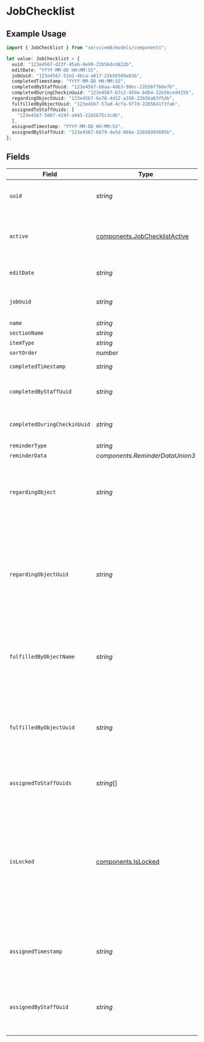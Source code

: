 # JobChecklist

## Example Usage

```typescript
import { JobChecklist } from "servicem8/models/components";

let value: JobChecklist = {
  uuid: "123e4567-d23f-45ab-9e99-22b56dcd822b",
  editDate: "YYYY-MM-DD HH:MM:SS",
  jobUuid: "123e4567-52e2-4bca-a817-22b56589a83b",
  completedTimestamp: "YYYY-MM-DD HH:MM:SS",
  completedByStaffUuid: "123e4567-b6aa-4db3-90ec-22b56f7b6e7b",
  completedDuringCheckinUuid: "123e4567-b7c2-459a-bdb4-22b56ced425b",
  regardingObjectUuid: "123e4567-6e78-4d12-a356-22b56a63f5db",
  fulfilledByObjectUuid: "123e4567-57ad-4cfa-977d-22b5641f3fab",
  assignedToStaffUuids: [
    "123e4567-5007-419f-a945-22b5675c3cdb",
  ],
  assignedTimestamp: "YYYY-MM-DD HH:MM:SS",
  assignedByStaffUuid: "123e4567-6679-4e5d-866e-22b56995605b",
};
```

## Fields

| Field                                                                                                                                                                                                   | Type                                                                                                                                                                                                    | Required                                                                                                                                                                                                | Description                                                                                                                                                                                             | Example                                                                                                                                                                                                 |
| ------------------------------------------------------------------------------------------------------------------------------------------------------------------------------------------------------- | ------------------------------------------------------------------------------------------------------------------------------------------------------------------------------------------------------- | ------------------------------------------------------------------------------------------------------------------------------------------------------------------------------------------------------- | ------------------------------------------------------------------------------------------------------------------------------------------------------------------------------------------------------- | ------------------------------------------------------------------------------------------------------------------------------------------------------------------------------------------------------- |
| `uuid`                                                                                                                                                                                                  | *string*                                                                                                                                                                                                | :heavy_minus_sign:                                                                                                                                                                                      | Record UUID key                                                                                                                                                                                         | 123e4567-d23f-45ab-9e99-22b56dcd822b                                                                                                                                                                    |
| `active`                                                                                                                                                                                                | [components.JobChecklistActive](../../models/components/jobchecklistactive.md)                                                                                                                          | :heavy_minus_sign:                                                                                                                                                                                      | Record active/deleted flag. <br/><br/>Valid values are [0,1]                                                                                                                                            |                                                                                                                                                                                                         |
| `editDate`                                                                                                                                                                                              | *string*                                                                                                                                                                                                | :heavy_minus_sign:                                                                                                                                                                                      | Record last modified timestamp                                                                                                                                                                          | YYYY-MM-DD HH:MM:SS                                                                                                                                                                                     |
| `jobUuid`                                                                                                                                                                                               | *string*                                                                                                                                                                                                | :heavy_minus_sign:                                                                                                                                                                                      | N/A                                                                                                                                                                                                     | 123e4567-52e2-4bca-a817-22b56589a83b                                                                                                                                                                    |
| `name`                                                                                                                                                                                                  | *string*                                                                                                                                                                                                | :heavy_minus_sign:                                                                                                                                                                                      | N/A                                                                                                                                                                                                     |                                                                                                                                                                                                         |
| `sectionName`                                                                                                                                                                                           | *string*                                                                                                                                                                                                | :heavy_minus_sign:                                                                                                                                                                                      | N/A                                                                                                                                                                                                     |                                                                                                                                                                                                         |
| `itemType`                                                                                                                                                                                              | *string*                                                                                                                                                                                                | :heavy_minus_sign:                                                                                                                                                                                      | N/A                                                                                                                                                                                                     |                                                                                                                                                                                                         |
| `sortOrder`                                                                                                                                                                                             | *number*                                                                                                                                                                                                | :heavy_minus_sign:                                                                                                                                                                                      | N/A                                                                                                                                                                                                     |                                                                                                                                                                                                         |
| `completedTimestamp`                                                                                                                                                                                    | *string*                                                                                                                                                                                                | :heavy_minus_sign:                                                                                                                                                                                      | N/A                                                                                                                                                                                                     | YYYY-MM-DD HH:MM:SS                                                                                                                                                                                     |
| `completedByStaffUuid`                                                                                                                                                                                  | *string*                                                                                                                                                                                                | :heavy_minus_sign:                                                                                                                                                                                      | N/A                                                                                                                                                                                                     | 123e4567-b6aa-4db3-90ec-22b56f7b6e7b                                                                                                                                                                    |
| `completedDuringCheckinUuid`                                                                                                                                                                            | *string*                                                                                                                                                                                                | :heavy_minus_sign:                                                                                                                                                                                      | N/A                                                                                                                                                                                                     | 123e4567-b7c2-459a-bdb4-22b56ced425b                                                                                                                                                                    |
| `reminderType`                                                                                                                                                                                          | *string*                                                                                                                                                                                                | :heavy_minus_sign:                                                                                                                                                                                      | N/A                                                                                                                                                                                                     |                                                                                                                                                                                                         |
| `reminderData`                                                                                                                                                                                          | *components.ReminderDataUnion3*                                                                                                                                                                         | :heavy_minus_sign:                                                                                                                                                                                      | N/A                                                                                                                                                                                                     |                                                                                                                                                                                                         |
| `regardingObject`                                                                                                                                                                                       | *string*                                                                                                                                                                                                | :heavy_minus_sign:                                                                                                                                                                                      | The type of object which this checklist item is related to. For example, for Form checklists, this will be 'Form'.                                                                                      |                                                                                                                                                                                                         |
| `regardingObjectUuid`                                                                                                                                                                                   | *string*                                                                                                                                                                                                | :heavy_minus_sign:                                                                                                                                                                                      | The UUID of the object which this checklists item is related to. For example, for Form checklists, this is the UUID of the Form that must be completed to complete the checklist item.                  | 123e4567-6e78-4d12-a356-22b56a63f5db                                                                                                                                                                    |
| `fulfilledByObjectName`                                                                                                                                                                                 | *string*                                                                                                                                                                                                | :heavy_minus_sign:                                                                                                                                                                                      | The type of object which completes this checklist item. For example, for Form checklists, this will be 'FormResponse'.                                                                                  |                                                                                                                                                                                                         |
| `fulfilledByObjectUuid`                                                                                                                                                                                 | *string*                                                                                                                                                                                                | :heavy_minus_sign:                                                                                                                                                                                      | The UUID of the object which completes this checklist item. For example, for Form checklists, this references the UUID of a FormResponse record.                                                        | 123e4567-57ad-4cfa-977d-22b5641f3fab                                                                                                                                                                    |
| `assignedToStaffUuids`                                                                                                                                                                                  | *string*[]                                                                                                                                                                                              | :heavy_minus_sign:                                                                                                                                                                                      | N/A                                                                                                                                                                                                     | 123e4567-5007-419f-a945-22b5675c3cdb                                                                                                                                                                    |
| `isLocked`                                                                                                                                                                                              | [components.IsLocked](../../models/components/islocked.md)                                                                                                                                              | :heavy_minus_sign:                                                                                                                                                                                      | If this checklist item is locked (read-only) and cannot be modified. This is set by the system when the checklist item is created from a Task or Network Request. (Read-only). <br/><br/>Valid values are [0,1] |                                                                                                                                                                                                         |
| `assignedTimestamp`                                                                                                                                                                                     | *string*                                                                                                                                                                                                | :heavy_minus_sign:                                                                                                                                                                                      | The timestamp when the checklist item was assigned to the staff member. (Read-only)                                                                                                                     | YYYY-MM-DD HH:MM:SS                                                                                                                                                                                     |
| `assignedByStaffUuid`                                                                                                                                                                                   | *string*                                                                                                                                                                                                | :heavy_minus_sign:                                                                                                                                                                                      | The UUID of the staff member who assigned the checklist item to the staff member. (Read-only)                                                                                                           | 123e4567-6679-4e5d-866e-22b56995605b                                                                                                                                                                    |